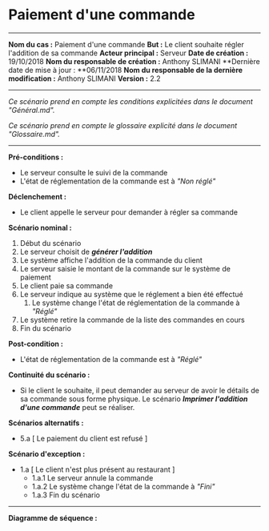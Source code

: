 # Paiement d'une commande

------

**Nom du cas :** Paiement d'une commande
**But :** Le client souhaite régler l'addition de sa commande
**Acteur principal :** Serveur
**Date de création :** 19/10/2018
**Nom du responsable de création :** Anthony SLIMANI
**Dernière date de mise à jour : **06/11/2018
**Nom du responsable de la dernière modification :** Anthony SLIMANI
**Version :** 2.2

------

*Ce scénario prend en compte les conditions explicitées dans le document "Général.md".*

*Ce scénario prend en compte le glossaire explicité dans le document "Glossaire.md".*

------

**Pré-conditions :**  

- Le serveur consulte le suivi de la commande
- L'état de réglementation de la commande est à *"Non réglé"*

**Déclenchement :** 

- Le client appelle le serveur pour demander à régler sa commande

**Scénario nominal :**  

1. Début du scénario
2. Le serveur choisit de ***générer l'addition***
3. Le système affiche l'addition de la commande du client
4. Le serveur saisie le montant de la commande sur le système de paiement
5. Le client paie sa commande
6. Le serveur indique au système que le réglement a bien été effectué
   1. Le système change l'état de réglementation de la commande à *"Réglé"*
7. Le système retire la commande de la liste des commandes en cours
8. Fin du scénario

**Post-condition :**

- L'état de réglementation de la commande est à *"Réglé"*

**Continuité du scénario :**

- Si le client le souhaite, il peut demander au serveur de avoir le détails de sa commande sous forme physique. Le scénario ***Imprimer l'addition d'une commande*** peut se réaliser.

**Scénarios alternatifs :**  

- 5.a [ Le paiement du client est refusé ]

**Scénario d'exception :**  

- 1.a [ Le client n'est plus présent au restaurant ]
  - 1.a.1 Le serveur annule la commande
  - 1.a.2 Le système change l'état de la commande à *"Fini"*
  - 1.a.3 Fin du scénario

------

**Diagramme de séquence :**